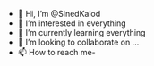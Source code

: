 - 👋 Hi, I’m @SinedKalod
- 👀 I’m interested in everything
- 🌱 I’m currently learning everything
- 💞️ I’m looking to collaborate on ...
- 📫 How to reach me-

<!---
SinedKalod/SinedKalod is a ✨ special ✨ repository because its `README.md` (this file) appears on your GitHub profile.
You can click the Preview link to take a look at your changes.
--->
